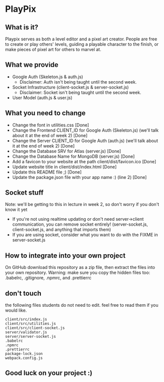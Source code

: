 # PlayPix

## What is it?
Playpix serves as both a level editor and a pixel art creator. People are free to create or play others' levels, guiding a playable character to the finish, or make pieces of pixel art for others to marvel at.

## What we provide

- Google Auth (Skeleton.js & auth.js)
  - Disclaimer: Auth isn't being taught until the second week.
- Socket Infrastructure (client-socket.js & server-socket.js)
  - Disclaimer: Socket isn't being taught until the second week.
- User Model (auth.js & user.js)

## What you need to change

- Change the font in utilities.css [Done]
- Change the Frontend CLIENT_ID for Google Auth (Skeleton.js) (we'll talk about it at the end of week 2) [Done]
- Change the Server CLIENT_ID for Google Auth (auth.js) (we'll talk about it at the end of week 2) [Done]
- Change the Database SRV for Atlas (server.js) [Done]
- Change the Database Name for MongoDB (server.js) [Done]
- Add a favicon to your website at the path client/dist/favicon.ico [Done]
- Update website title in client/dist/index.html [Done]
- Update this README file ;) [Done]
- Update the package.json file with your app name :) (line 2) [Done]

## Socket stuff
Note: we'll be getting to this in lecture in week 2, so don't worry if you don't know it yet

- If you're not using realtime updating or don't need server->client communication, you can remove socket entirely! (server-socket.js, client-socket.js, and anything that imports them)
- If you are using socket, consider what you want to do with the FIXME in server-socket.js


## How to integrate into your own project

On GitHub download this repository as a zip file, then extract the files into your own repository.
Warning: make sure you copy the hidden files too: .babelrc, .gitignore, .npmrc, and .prettierrc

## don't touch

the following files students do not need to edit. feel free to read them if you would like.

```
client/src/index.js
client/src/utilities.js
client/src/client-socket.js
server/validator.js
server/server-socket.js
.babelrc
.npmrc
.prettierrc
package-lock.json
webpack.config.js
```

## Good luck on your project :)
